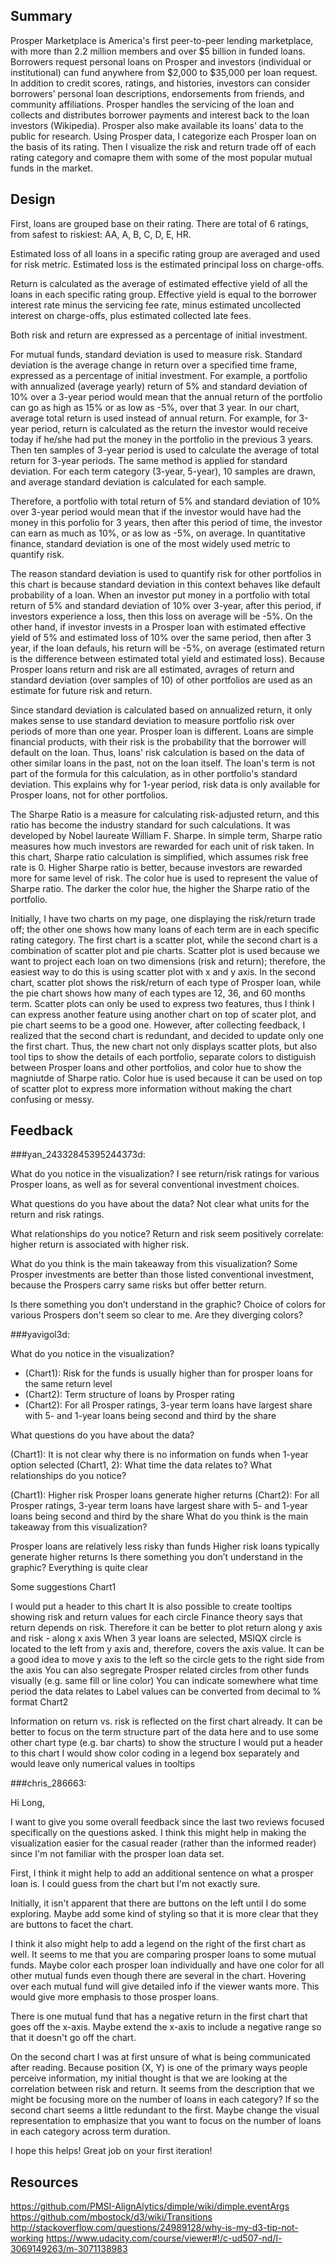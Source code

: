 ## Summary
Prosper Marketplace is America's first peer-to-peer lending marketplace, with more than 2.2 million members and over $5 billion in funded loans. 
Borrowers request personal loans on Prosper and investors (individual or institutional) can fund anywhere from $2,000 to $35,000 per loan request. 
In addition to credit scores, ratings, and histories, investors can consider borrowers’ personal loan descriptions, endorsements from friends, and community affiliations. 
Prosper handles the servicing of the loan and collects and distributes borrower payments and interest back to the loan investors (Wikipedia). Prosper also make available its loans' data to the public for research. 
Using Prosper data, I categorize each Prosper loan on the basis of its rating. Then I visualize the risk and return trade off of each rating category and comapre them with some of the most popular mutual funds in the market. 

## Design
First, loans are grouped base on their rating. There are total of 6 ratings, from safest to riskiest: AA, A, B, C, D, E, HR. 

Estimated loss of all loans in a specific rating group are averaged and used for risk metric. 
Estimated loss is the estimated principal loss on charge-offs. 

Return is calculated as the average of estimated effective yield of all the loans in each specific rating group. 
Effective yield is equal to the borrower interest rate minus the servicing fee rate, minus estimated uncollected interest on charge-offs, plus estimated collected late fees. 

Both risk and return are expressed as a percentage of initial investment. 

For mutual funds, standard deviation is used to measure risk. Standard deviation is the average change in return over a specified time frame, expressed as a percentage of initial investment.
For example, a portfolio with annualized (average yearly) return of 5% and standard deviation of 10% over a 3-year period would mean that the annual return of the portfolio can go as high as 15% or as low as -5%, over that 3 year.
In our chart, average total return is used instead of annual return. For example, for 3-year period, return is calculated as the return the investor would receive today if he/she had put the money in the portfolio in the previous 3 years.
Then ten samples of 3-year period is used to calculate the average of total return for 3-year periods. The same method is applied for standard deviation. For each term category (3-year, 5-year), 10 samples are drawn, and average standard deviation is
calculated for each sample.

Therefore, a portfolio with total return of 5% and standard deviation of 10% over 3-year period would mean that if the investor would have had the money in this porfolio for 3 years, then after this period of time,
the investor can earn as much as 10%, or as low as -5%, on average. In quantitative finance, standard deviation is one of the most widely used metric to quantify risk.

The reason standard deviation is used to quantify risk for other portfolios in this chart is because standard deviation in this context behaves like default probability of a loan. When an investor put money in a portfolio with
total return of 5% and standard deviation of 10% over 3-year, after this period, if investors experience a loss, then this loss on average will be -5%. On the other hand, if investor invests in a Prosper loan with 
estimated effective yield of 5% and estimated loss of 10% over the same period, then after 3 year, if the loan defauls, his return will be -5%, on average (estimated return is the difference between estimated total yield
and estimated loss). Because Prosper loans return and risk are all estimated, avrages of return and standard deviation (over samples of 10) of other portfolios are used as an estimate for future risk and return.
  
Since standard deviation is calculated based on annualized return, it only makes sense to use standard deviation to measure portfolio risk over periods of more than one year.
Prosper loan is different. Loans are simple financial products, with their risk is the probability that the borrower will default on the loan. Thus, loans' risk calculation is based on the data
of other similar loans in the past, not on the loan itself. The loan's term is not part of the formula for this calculation, as in other portfolio's standard deviation.
This explains why for 1-year period, risk data is only available for Prosper loans, not for other portfolios.

The Sharpe Ratio is a measure for calculating risk-adjusted return, and this ratio has become the industry standard for such calculations. It was developed by Nobel laureate William F. Sharpe. In simple term, Sharpe ratio
measures how much investors are rewarded for each unit of risk taken. In this chart, Sharpe ratio calculation is simplified, which assumes risk free rate is 0. Higher Sharpe ratio is better, because investors are rewarded more for same level of risk. The color hue is used to represent the value of Sharpe ratio.
The darker the color hue, the higher the Sharpe ratio of the portfolio.

Initially, I have two charts on my page, one displaying the risk/return trade off; the other one shows how many loans of each term are in each specific rating category. 
The first chart is a scatter plot, while the second chart is a combination of scatter plot and pie charts. Scatter plot is used because we want to project each loan on two dimensions (risk and return); 
therefore, the easiest way to do this is using scatter plot with x and y axis.
In the second chart, scatter plot shows the risk/return of each type of Prosper loan, 
while the pie chart shows how many of each types are 12, 36, and 60 months term. Scatter plots can only be used to express two features, thus I think I can express another feature using another chart on top
of scater plot, and pie chart seems to be a good one. However, after collecting feedback, I realized that the second chart is redundant, 
and decided to update only one the first chart. Thus, the new chart not only displays scatter plots, 
but also tool tips to show the details of each portfolio, separate colors to distiguish between Prosper loans and other portfolios, 
and color hue to show the magniutde of Sharpe ratio. Color hue is used because it can be used on top of scatter plot to express more information without making the chart confusing or messy.

## Feedback

###yan_24332845395244373d: 

What do you notice in the visualization?
I see return/risk ratings for various Prosper loans, as well as for several conventional investment choices.

What questions do you have about the data?
Not clear what units for the return and risk ratings.

What relationships do you notice?
Return and risk seem positively correlate: higher return is associated with higher risk.

What do you think is the main takeaway from this visualization?
Some Prosper investments are better than those listed conventional investment, because the Prospers carry same risks but offer better return.

Is there something you don’t understand in the graphic?
Choice of colors for various Prospers don't seem so clear to me. Are they diverging colors?


###yavigol3d:

What do you notice in the visualization?
* (Chart1): Risk for the funds is usually higher than for prosper loans for the same return level
* (Chart2): Term structure of loans by Prosper rating
* (Chart2): For all Prosper ratings, 3-year term loans have largest share with 5- and 1-year loans being second and third by the share

What questions do you have about the data?

(Chart1): It is not clear why there is no information on funds when 1-year option selected
(Chart1, 2): What time the data relates to?
What relationships do you notice?

(Chart1): Higher risk Prosper loans generate higher returns
(Chart2): For all Prosper ratings, 3-year term loans have largest share with 5- and 1-year loans being second and third by the share
What do you think is the main takeaway from this visualization?

Prosper loans are relatively less risky than funds
Higher risk loans typically generate higher returns
Is there something you don’t understand in the graphic?
Everything is quite clear

Some suggestions
Chart1

I would put a header to this chart
It is also possible to create tooltips showing risk and return values for each circle
Finance theory says that return depends on risk. Therefore it can be better to plot return along y axis and risk - along x axis
When 3 year loans are selected, MSIQX circle is located to the left from y axis and, therefore, covers the axis value. It can be a good idea to move y axis to the left so the circle gets to the right side from the axis
You can also segregate Prosper related circles from other funds visually (e.g. same fill or line color)
You can indicate somewhere what time period the data relates to
Label values can be converted from decimal to % format
Chart2

Information on return vs. risk is reflected on the first chart already. It can be better to focus on the term structure part of the data here and to use some other chart type (e.g. bar charts) to show the structure
I would put a header to this chart
I would show color coding in a legend box separately and would leave only numerical values in tooltips


###chris_286663:

Hi Long,

I want to give you some overall feedback since the last two reviews focused specifically on the questions asked. I think this might help in making the visualization easier for the casual reader (rather than the informed reader) since I'm not familiar with the prosper loan data set.

First, I think it might help to add an additional sentence on what a prosper loan is. I could guess from the chart but I'm not exactly sure.

Initially, it isn't apparent that there are buttons on the left until I do some exploring. Maybe add some kind of styling so that it is more clear that they are buttons to facet the chart.

I think it also might help to add a legend on the right of the first chart as well. It seems to me that you are comparing prosper loans to some mutual funds. Maybe color each prosper loan individually and have one color for all other mutual funds even though there are several in the chart. Hovering over each mutual fund will give detailed info if the viewer wants more. This would give more emphasis to those prosper loans.

There is one mutual fund that has a negative return in the first chart that goes off the x-axis. Maybe extend the x-axis to include a negative range so that it doesn't go off the chart.

On the second chart I was at first unsure of what is being communicated after reading. Because position (X, Y) is one of the primary ways people perceive information, my initial thought is that we are looking at the correlation between risk and return. It seems from the description that we might be focusing more on the number of loans in each category? If so the second chart seems a little redundant to the first. Maybe change the visual representation to emphasize that you want to focus on the number of loans in each category across term duration.

I hope this helps! Great job on your first iteration!

## Resources
https://github.com/PMSI-AlignAlytics/dimple/wiki/dimple.eventArgs
https://github.com/mbostock/d3/wiki/Transitions
http://stackoverflow.com/questions/24989128/why-is-my-d3-tip-not-working
https://www.udacity.com/course/viewer#!/c-ud507-nd/l-3069149263/m-3071138983